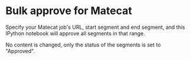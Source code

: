 # Bulk approve for Matecat

Specify your Matecat job's URL, start segment and end segment, and this IPython notebook will approve all segments in that range.

No content is changed, only the status of the segments is set to "Approved".
